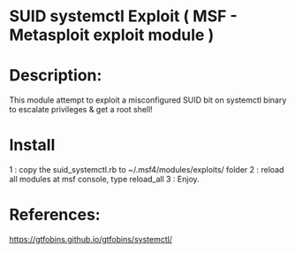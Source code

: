 # SUID systemctl Exploit ( MSF - Metasploit exploit module )

# Description:
  This module attempt to exploit a misconfigured SUID bit on systemctl binary to escalate privileges 
  & get a root shell!

# Install
  1 : copy the suid_systemctl.rb to ~/.msf4/modules/exploits/ folder
  2 : reload all modules at msf console, type reload_all
  3 : Enjoy.
# References:
  https://gtfobins.github.io/gtfobins/systemctl/
  
